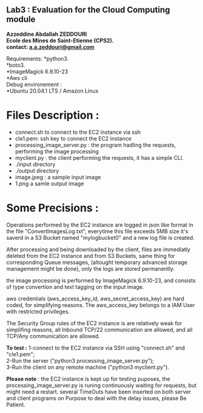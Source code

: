 ## Lab3 : Evaluation for the Cloud Computing module
**Azzeddine Abdallah ZEDDOURI   
Ecole des Mines de Saint-Etienne (CPS2).  
contact: a.a.zeddouri@gmail.com** 


Requirements: 
    *python3.  
    *boto3.  
    *ImageMagick 6.9.10-23  
    *Aws cli  
Debug environement :  
   *Ubuntu 20.04.1 LTS / Amazon Linux 

# Files Description :
* connect.sh to connect to the EC2 instance via ssh
* cle1.pem: ssh key to connect the EC2 instance
* processing_image_server.py : the program hadling the requests, performing the image processing
* myclient.py : the client performing the requests, it has  a simple CLI.
* ./input directory
* ./output directory
* image.jpeg : a sample input image
* 1.png a samle output image

# Some Precisions :
Operations performed by the EC2 instance are logged in json like format in the file 
"ConvertImagesLog.txt", everytime this file exceeds 5MB size it's saverd in a S3 Bucket named "mylogbucket0"
and a new log file is created.

After processing and being downloaded by the client, files are immediatly deleted from the EC2 instance and from S3 Buckets, 
same thing for corresponding Queue messages, (altought temporary advanced storage management might be done),
only the logs are stored permanently.

the image processing is performed by ImageMagick 6.9.10-23, and consists of type 
convertion and text tagging on the input image.

aws credentials (aws_access_key_id, aws_secret_access_key) are hard coded, for simplifying reasons.
The aws_access_key belongs to a IAM User with restricted privileges.

The Security Group rules of the EC2 instance is are relatively weak for simplifing reasons, all Inbound TCP/22 communication are allowed,
and all TCP/Any communication are allowed.

**To test :** 
  1-connect to the EC2 instance via SSH using "connect.sh" and "cle1.pem";  
  2-Run the server ("python3 processing_image_server.py");  
  3-Run the client on any remote machine ("python3 myclient.py").  
  
**Please note** : the EC2 instance is kept up for testing puposes, the processing_image_server.py is runing continuously waiting for requests, 
                but might need a restart.
               several TimeOuts have been inserted on both server and client programs on Purpose to deal with the delay issues, please Be Patient.
              

